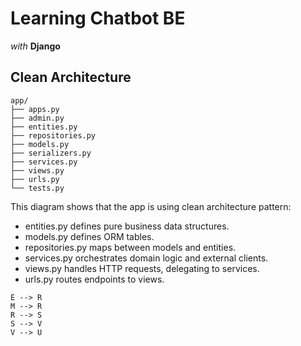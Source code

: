 # Learning Chatbot BE

_with_ **Django**

## Clean Architecture

```text
app/
├── apps.py              
├── admin.py             
├── entities.py          
├── repositories.py      
├── models.py           
├── serializers.py   
├── services.py     
├── views.py           
├── urls.py             
└── tests.py 
```

This diagram shows that the app is using clean architecture pattern:
- entities.py defines pure business data structures.
- models.py defines ORM tables.
- repositories.py maps between models and entities.
- services.py orchestrates domain logic and external clients.
- views.py handles HTTP requests, delegating to services.
- urls.py routes endpoints to views.

```text
E --> R
M --> R
R --> S
S --> V
V --> U
```